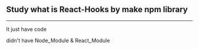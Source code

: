 ## Study what is React-Hooks by make npm library

---

It just have code

didn't have Node_Module & React_Module
